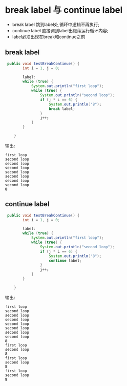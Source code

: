 # break label 与 continue label

* break label 跳到label处,循环中逻辑不再执行; 
* continue label 直接调到label出继续运行循环内容;
* label必须出现在break和continue之前

## break label

```java
 public void testBreakContinue() {
        int i = 1, j = 0;

        label:
        while (true) {
            System.out.println("first loop");
            while (true) {
                System.out.println("second loop");
                if (j * i == 6) {
                    System.out.println("8");
                    break label;
                }
                j++;
            }
        }

    }
```

输出:

```text
first loop
second loop
second loop
second loop
second loop
second loop
second loop
second loop
8
```

## continue label

```java
 public void testBreakContinue() {
        int i = 1, j = 0;

        label:
        while (true) {
            System.out.println("first loop");
            while (true) {
                System.out.println("second loop");
                if (j * i == 6) {
                    System.out.println("8");
                    continue label;
                }
                j++;
            }
        }

    }
```

输出:

```text
first loop
second loop
second loop
second loop
second loop
second loop
second loop
second loop
8
first loop
second loop
8
first loop
second loop
8
first loop
second loop
8
```